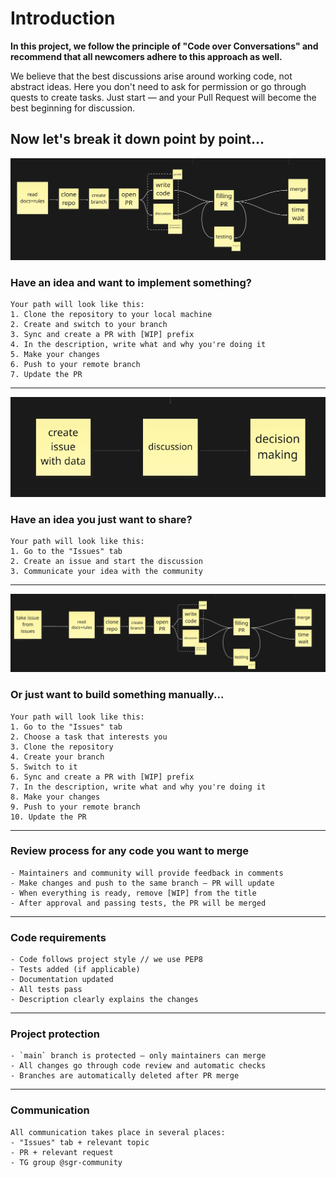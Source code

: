 # Introduction

**In this project, we follow the principle of "Code over Conversations" and recommend that all newcomers adhere to this approach as well.**

We believe that the best discussions arise around working code, not abstract ideas. Here you don't need to ask for permission or go through quests to create tasks. Just start — and your Pull Request will become the best beginning for discussion.

## Now let's break it down point by point...

![Alt text](docs/img1.png "Optional Title")

### **Have an idea and want to implement something?**

```
Your path will look like this:
1. Clone the repository to your local machine
2. Create and switch to your branch
3. Sync and create a PR with [WIP] prefix
4. In the description, write what and why you're doing it
5. Make your changes
6. Push to your remote branch
7. Update the PR
```

______________________________________________________________________

![Alt text](docs/image2.png "Optional Title")

### **Have an idea you just want to share?**

```
Your path will look like this:
1. Go to the "Issues" tab
2. Create an issue and start the discussion
3. Communicate your idea with the community
```

______________________________________________________________________

![Alt text](docs/image3.png "Optional Title")

### **Or just want to build something manually...**

```
Your path will look like this:
1. Go to the "Issues" tab
2. Choose a task that interests you
3. Clone the repository
4. Create your branch
5. Switch to it
6. Sync and create a PR with [WIP] prefix
7. In the description, write what and why you're doing it
8. Make your changes
9. Push to your remote branch
10. Update the PR
```

______________________________________________________________________

### Review process for any code you want to merge

```
- Maintainers and community will provide feedback in comments
- Make changes and push to the same branch — PR will update
- When everything is ready, remove [WIP] from the title
- After approval and passing tests, the PR will be merged
```

______________________________________________________________________

### Code requirements

```
- Code follows project style // we use PEP8
- Tests added (if applicable)
- Documentation updated
- All tests pass
- Description clearly explains the changes
```

______________________________________________________________________

### Project protection

```
- `main` branch is protected — only maintainers can merge
- All changes go through code review and automatic checks
- Branches are automatically deleted after PR merge
```

______________________________________________________________________

### Communication

```
All communication takes place in several places:
- "Issues" tab + relevant topic
- PR + relevant request
- TG group @sgr-community
```
